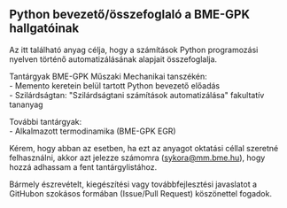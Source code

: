 ## Python bevezető/összefoglaló a BME-GPK hallgatóinak

Az itt található anyag célja, hogy a számítások Python programozási nyelven történő automatizálásának alapjait összefoglalja.

Tantárgyak BME-GPK Műszaki Mechanikai tanszékén:  
    - Memento keretein belül tartott Python bevezető előadás  
    - Szilárdságtan: "Szilárdságtani számítások automatizálása" fakultatív tananyag  

További tantárgyak:  
    - Alkalmazott termodinamika (BME-GPK EGR)

Kérem, hogy abban az esetben, ha ezt az anyagot oktatási céllal szeretné felhasználni, akkor azt jelezze számomra ([sykora@mm.bme.hu](sykora@mm.bme.hu)), hogy hozzá adhassam a fent tantárgylistához.

Bármely észrevételt, kiegészítési vagy továbbfejlesztési javaslatot a GitHubon szokásos formában (Issue/Pull Request) köszönettel fogadok.
